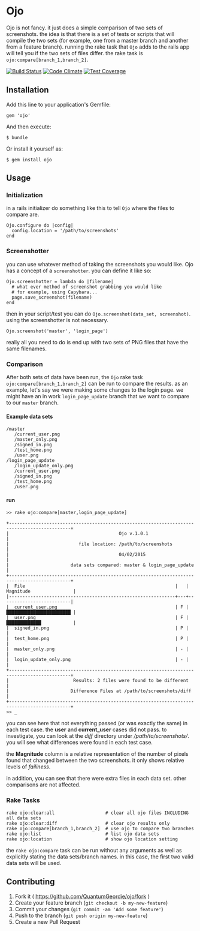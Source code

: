 # Ojo

Ojo is not fancy. it just does a simple comparison of two sets of screenshots. the idea is that there is a set of tests or scripts that will compile the two sets (for example, one from a master branch and another from a feature branch). running the rake task that `Ojo` adds to the rails app will tell you if the two sets of files differ. the rake task is `ojo:compare[branch_1,branch_2]`.

[![Build Status](https://travis-ci.org/QuantumGeordie/ojo.svg)](https://travis-ci.org/QuantumGeordie/ojo)
[![Code Climate](https://codeclimate.com/github/QuantumGeordie/ojo/badges/gpa.svg)](https://codeclimate.com/github/QuantumGeordie/ojo)
[![Test Coverage](https://codeclimate.com/github/QuantumGeordie/ojo/badges/coverage.svg)](https://codeclimate.com/github/QuantumGeordie/ojo)

## Installation

Add this line to your application's Gemfile:

    gem 'ojo'

And then execute:

    $ bundle

Or install it yourself as:

    $ gem install ojo

## Usage

### Initialization

in a rails initializer do something like this to tell `Ojo` where the files to compare are.

    Ojo.configure do |config|
      config.location = '/path/to/screenshots'
    end

### Screenshotter

you can use whatever method of taking the screenshots you would like. Ojo has a concept of a `screenshotter`. you can define it like so:

    Ojo.screenshotter = lambda do |filename|
      # what ever method of screenshot grabbing you would like
      # for example, using Capybara...
      page.save_screenshot(filename)
    end

then in your script/test you can do `Ojo.screenshot(data_set, screenshot)`. using the screenshotter is not necessary.

    Ojo.screenshot('master', 'login_page')

 really all you need to do is end up with two sets of PNG files that have the same filenames.

### Comparison

After both sets of data have been run, the `Ojo` rake task `ojo:compare[branch_1,branch_2]` can be run to compare the results. as an example, let's say we were making some changes to the login page. we might have an in work `login_page_update` branch that we want to compare to our `master` branch.

#### Example data sets

    /master
       /current_user.png
       /master_only.png
       /signed_in.png
       /test_home.png
       /user.png
    /login_page_update
       /login_update_only.png
       /current_user.png
       /signed_in.png
       /test_home.png
       /user.png

#### run

    >> rake ojo:compare[master,login_page_update]

    +---------------------------------------------------------------------------------------------+
    |                                         Ojo v.1.0.1                                         |
    |                          file location: /path/to/screenshots                                |
    |                                         04/02/2015                                          |
    |                       data sets compared: master & login_page_update                        |
    +---------------------------------------------------------------------------------------------+
    |  File                                                        |   | Magnitude                |
    |--------------------------------------------------------------+---+--------------------------|
    |  current_user.png                                            | F | ████████████████████████ |
    |  user.png                                                    | F | █████████████            |
    |  signed_in.png                                               | P |                          |
    |  test_home.png                                               | P |                          |
    |  master_only.png                                             | - |                          |
    |  login_update_only.png                                       | - |                          |
    +---------------------------------------------------------------------------------------------+
    |                        Results: 2 files were found to be different                          |
    |                       Difference Files at /path/to/screenshots/diff                         |
    +---------------------------------------------------------------------------------------------+
    >> _

you can see here that not everything passed (or was exactly the same) in each test case. the __user__ and __current_user__ cases did not pass. to investigate, you can look at the _diff_ directory under _/path/to/screenshots/_. you will see what differences were found in each test case.

the __Magnitude__ column is a relative representation of the number of pixels found that changed between the two screenshots. it only shows relative levels of _failiness_.

in addition, you can see that there were extra files in each data set. other comparisons are not affected.

### Rake Tasks

    rake ojo:clear:all                   # clear all ojo files INCLUDING all data sets
    rake ojo:clear:diff                  # clear ojo results only
    rake ojo:compare[branch_1,branch_2]  # use ojo to compare two branches
    rake ojo:list                        # list ojo data sets
    rake ojo:location                    # show ojo location setting

the `rake ojo:compare` task can be run without any arguments as well as explicitly stating the data sets/branch names. in this case, the first two valid data sets will be used.

## Contributing

1. Fork it ( https://github.com/QuantumGeordie/ojo/fork )
2. Create your feature branch (`git checkout -b my-new-feature`)
3. Commit your changes (`git commit -am 'Add some feature'`)
4. Push to the branch (`git push origin my-new-feature`)
5. Create a new Pull Request
